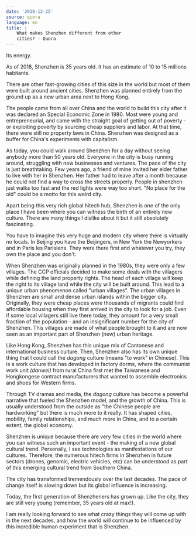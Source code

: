 ```yaml
---
date: '2018-12-25'
source: quora
language: en
title: |
    What makes Shenzhen different from other
    cities? - Quora
---
```


Its energy.

As of 2018, Shenzhen is 35 years old. It has an estimate of 10 to 15
millions habitants.

There are other fast-growing cities of this size in the world but most
of them were built around ancient cities. Shenzhen was planned entirely
from the ground up as a new urban area next to Hong Kong.

The people came from all over China and the world to build this city
after it was declared an Special Economic Zone in 1980. Most were young
and entrepreneurial, and came with the straight goal of getting out of
poverty - or exploiting poverty by sourcing cheap suppliers and labor.
At that time, there were still no property laws in China. Shenzhen was
designed as a buffer for China\'s experiments with capitalism.

As today, you could walk around Shenzhen for a day without seeing
anybody more than 50 years old. Everyone in the city is busy running
around, struggling with new businesses and ventures. The pace of the
city is just breathtaking. Few years ago, a friend of mine invited her
elder father to live with her in Shenzhen. Her father had to leave after
a month because he could not find a way to cross the streets properly.
People in shenzhen just walks too fast and the red lights were way too
short. "No place for the old" could be a motto for this weird city.

Apart being this very rich global hitech hub, Shenzhen is one of the
only place I have been where you can witness the birth of an entirely
new culture. There are many things I dislike about it but it still
absolutely fascinating.

You have to imagine this very huge and modern city where there is
virtually no locals. In Beijing you have the Beijingers, in New York the
Newyorkers and in Paris les Parisiens. They were there first and
whatever you try, they own the place and you don\'t.

When Shenzhen was originally planned in the 1980s, they were only a few
villages. The CCP officials decided to make some deals with the
villagers while defining the land property rights. The head of each
village will keep the right to its village land while the city will be
built around. This lead to a unique urban phenomenon called "urban
villages". The urban villages in Shenzhen are small and dense urban
islands within the bigger city. Originally, they were cheap places were
thousands of migrants could find affordable housing when they first
arrived in the city to look for a job. Even if some local villagers
still live there today, they amount for a very small fraction of the
population - and an insignificant number for the city of Shenzhen. This
villages are made of what people brought to it and are now seen as an
important part of Shenzhen (new) urban heritage.

Like Hong Kong, Shenzhen has this unique mix of Cantonese and
international business culture. Then, Shenzhen also has its own unique
thing that I could call the *dagong* culture (means "to work" in
Chinese). This is a work culture that has developed in factory dorms,
where the communist work unit *(danwei)* from rural China first met the
Taiwanese and Hongkongese contract manufacturers that wanted to assemble
electronics and shoes for Western firms.

Through TV dramas and media, the *dagong* culture has become a powerful
narrative that fueled the Shenzhen model, and the growth of China. This
is usually understood from the outside as "the Chinese people are
hardworking" but there is much more to it really. It has shaped cities,
mobility, family relationships, and much more in China, and to a certain
extent, the global economy.

Shenzhen is unique because there are very few cities in the world where
you can witness such an important event - the making of a new global
cultural trend. Personally, I see technologies as manifestations of our
cultures. Therefore, the numerous hitech firms in Shenzhen in future
sectors (drones, genomic, electric vehicles, etc) can be understood as
part of this emerging cultural trend from Southern China.

The city has transformed tremendously over the last decades. The pace of
change itself is slowing down but its global influence is increasing.

Today, the first generation of Shenzheners has grown up. Like the city,
they are still very young (remember, 35 years old at max!).

I am really looking forward to see what crazy things they will come up
with in the next decades, and how the world will continue to be
influenced by this incredible human experiment that is Shenzhen.
